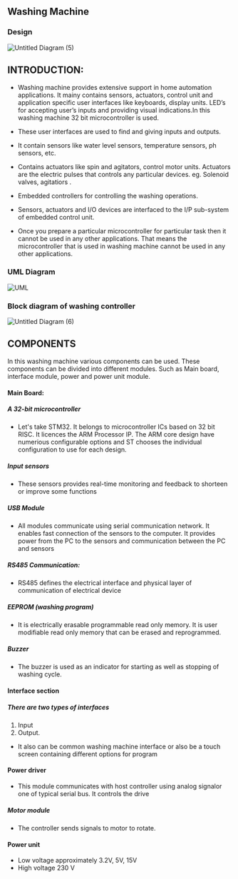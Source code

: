 ## Washing Machine
### Design
![Untitled Diagram (5)](https://user-images.githubusercontent.com/93757351/154632060-719faf07-187a-46db-bcb7-1627fb29aa93.jpg)

##  INTRODUCTION:

- Washing machine provides extensive support in home automation applications. It mainy contains sensors, actuators, control unit and application specific user interfaces like keyboards, display units. LED’s for accepting user’s inputs and providing visual indications.In this washing machine 32 bit microcontroller is used.

- These user interfaces are used to find and  giving inputs and outputs.
- It contain sensors like water level sensors, temperature sensors, ph sensors, etc.

- Contains actuators like spin and agitators, control motor units. Actuators are the electric pulses that controls any particular devices. eg. Solenoid valves, agitatiors .

- Embedded controllers for controlling the washing operations.

- Sensors, actuators and I/O devices are interfaced to the I/P sub-system of embedded control unit.
- Once you prepare a particular microcontroller for particular task then it cannot be used in any other applications. That means the microcontroller that is used in washing machine cannot be used in any other applications.
### UML Diagram
![UML](https://user-images.githubusercontent.com/93757351/154840281-45c67ba9-cd24-411d-b5d7-d5b80f4f3621.JPG)

### Block diagram of washing controller
![Untitled Diagram (6)](https://user-images.githubusercontent.com/93757351/154830924-320d5f71-0366-4eb7-b7e6-9157d8710dff.jpg)


## COMPONENTS
In this washing machine various components can be used. These components can be divided into different modules.
Such as Main board, interface module, power and power unit module.
#### Main Board:
##### A 32-bit microcontroller 
- Let's take STM32. It belongs to microcontroller ICs based on 32 bit RISC. It licences the ARM Processor IP. The ARM core design have numerious configurable options and ST chooses the individual configuration to use for each design.
##### Input sensors 
- These sensors provides real-time monitoring and feedback to shorteen or improve some functions
##### USB Module 
- All modules communicate using serial communication network. It enables fast connection of the sensors to the computer. It provides power from the PC to the sensors and communication between the PC and sensors
##### RS485 Communication: 
- RS485 defines the electrical interface and physical layer of communication of electrical device
##### EEPROM (washing program) 
- It is electrically erasable programmable read only memory. It is user modifiable read only memory that can be erased and reprogrammed.
##### Buzzer 
- The buzzer is used as an indicator for starting as well as stopping of washing cycle.
#### Interface section 
##### There are two types of interfaces 
1. Input 
2. Output.
-  It also can be common washing machine interface or also be a touch screen containing different options for program
#### Power driver 
- This module communicates with host controller using analog signalor one of typical serial bus. It controls the drive
##### Motor module 
- The controller sends signals to motor to rotate.  
#### Power unit
- Low voltage approximately 3.2V, 5V, 15V
- High voltage 230 V



